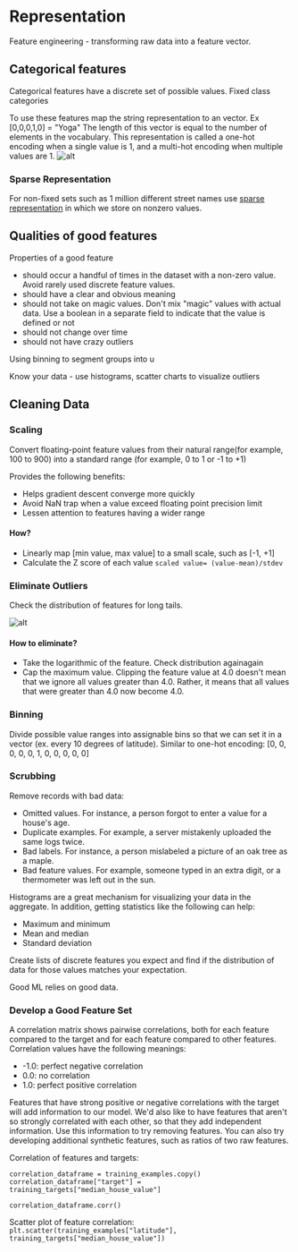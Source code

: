 # Representation

Feature engineering - transforming raw data into a feature vector.

## Categorical features
Categorical features have a discrete set of possible values. Fixed class categories

To use these features map the string representation to an vector. Ex [0,0,0,1,0] = "Yoga"
The length of this vector is equal to the number of elements in the vocabulary. This representation is called a one-hot encoding when a single value is 1, and a multi-hot encoding when multiple values are 1.
![alt](https://developers.google.com/machine-learning/crash-course/images/OneHotEncoding.svg)

### Sparse Representation
For non-fixed sets such as 1 million different street names use [sparse representation](https://developers.google.com/machine-learning/glossary/#sparse_representation) in which we store on nonzero values.


## Qualities of good features
Properties of a good feature 
- should occur a handful of times in the dataset with a non-zero value. Avoid rarely used discrete feature values. 
- should have a clear and obvious meaning
- should not take on magic values. Don't mix "magic" values with actual data. Use a boolean in a separate field to indicate that the value is defined or not
- should not change over time
- should not have crazy outliers

Using binning to segment groups into u


Know your data - use histograms, scatter charts to visualize outliers


## Cleaning Data
### Scaling
Convert floating-point feature values from their natural range(for example, 100 to 900) into a standard range (for example, 0 to 1 or -1 to +1)

Provides the following benefits:
- Helps gradient descent converge more quickly
- Avoid NaN trap when a value exceed floating point precision limit 
- Lessen attention to features having a wider range
#### How?
- Linearly map [min value, max value] to a small scale, such as [-1, +1]
- Calculate the Z score of each value `scaled value= (value-mean)/stdev`


### Eliminate Outliers

Check the distribution of features for long tails.

![alt](https://developers.google.com/machine-learning/crash-course/images/ScalingNoticingOutliers.svg)

#### How to eliminate?
- Take the logarithmic of the feature. Check distribution againagain
- Cap the maximum value. Clipping the feature value at 4.0 doesn't mean that we ignore all values greater than 4.0. Rather, it means that all values that were greater than 4.0 now become 4.0.


### Binning

Divide possible value ranges into assignable bins so that we can set it in a vector (ex. every 10 degrees of latitude). Similar to one-hot encoding:
[0, 0, 0, 0, 0, 1, 0, 0, 0, 0, 0]


### Scrubbing
Remove records with bad data:

- Omitted values. For instance, a person forgot to enter a value for a house's age.
- Duplicate examples. For example, a server mistakenly uploaded the same logs twice.
- Bad labels. For instance, a person mislabeled a picture of an oak tree as a maple.
- Bad feature values. For example, someone typed in an extra digit, or a thermometer was left out in the sun.

Histograms are a great mechanism for visualizing your data in the aggregate. In addition, getting statistics like the following can help:

- Maximum and minimum
- Mean and median
- Standard deviation

Create lists of discrete features you expect and find if the distribution of data for those values matches your expectation.

Good ML relies on good data.

### Develop a Good Feature Set
A correlation matrix shows pairwise correlations, both for each feature compared to the target and for each feature compared to other features.
Correlation values have the following meanings:

- -1.0: perfect negative correlation
- 0.0: no correlation
- 1.0: perfect positive correlation

Features that have strong positive or negative correlations with the target will add information to our model.
We'd also like to have features that aren't so strongly correlated with each other, so that they add independent information.
Use this information to try removing features. You can also try developing additional synthetic features, such as ratios of two raw features.

Correlation of features and targets: 
```
correlation_dataframe = training_examples.copy()
correlation_dataframe["target"] = training_targets["median_house_value"]

correlation_dataframe.corr()
```
Scatter plot of feature correlation: ```plt.scatter(training_examples["latitude"], training_targets["median_house_value"])```
